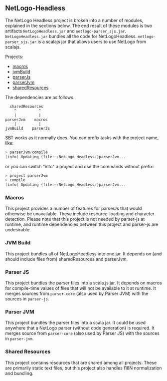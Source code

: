 ## NetLogo-Headless

The NetLogo Headless project is broken into a number of modules, explained in the sections below.
The end result of these modules is two artifacts `NetLogoHeadless.jar` and `netlogo-parser_sjs.jar`.
`NetLogoHeadless.jar` bundles all the code for NetLogoHeadless.
`netlogo-parser_sjs.jar` is a scalajs jar that allows users to use NetLogo from scalajs.

Projects:
* [macros](#macros)
* [jvmBuild](#jvm-build)
* [parserJs](#parser-js)
* [parserJvm](#parser-jvm)
* [sharedResources](#shared-resources)

The dependencies are as follows

```
  sharedResources
    ^          ^
    |          |
parserJvm    macros
    |          |
jvmBuild    parserJs
```


SBT works as it normally does.
You can prefix tasks with the project name, like:
```sbt
> parserJvm/compile
[info] Updating {file:~/NetLogo-Headless/}parserJvm...
```
or you can switch "into" a project and use the commands without prefix:
```sbt
> project parserJvm
> compile
[info] Updating {file:~/NetLogo-Headless/}parserJvm...
```

### Macros

This project provides a number of features for parserJs that would otherwise be unavailable.
These include resource-loading and character detection.
Please note that this project is not needed by parser-js at runtime, and runtime dependencies between this project and parser-js are undesirable.

### JVM Build

This project bundles all of NetLogoHeadless into one jar.
It depends on (and should include files from) sharedResources and parserJvm.

### Parser JS

This project bundles the parser files into a scala.js jar.
It depends on macros for compile-time values of files that will not be available to it at runtime.
It merges sources from `parser-core` (also used by Parser JVM) with the sources in `parser-js`.

### Parser JVM

This project bundles the parser files into a scala jar.
It could be used anywhere that a NetLogo parser (without code generation) is required.
It merges source from `parser-core` (also used by Parser JS) with the sources in `parser-jvm`.

### Shared Resources

This project contains resources that are shared among all projects.
These are primarily static text files, but this project also handles I18N normalization and bundling.
